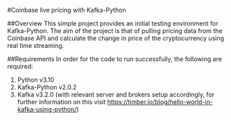 #Coinbase live pricing with Kafka-Python

##Overview
This simple project provides an initial testing environment for Kafka-Python. The aim of the project is that of pulling pricing data from the Coinbase API and calculate the change in price of the cryptocurrency using real time streaming.

##Requirements
In order for the code to run successfully, the following are required:
  1. Python v3.10 
  2. Kafka-Python v2.0.2
  3. Kafka v3.2.0 (with relevant server and brokers setup accordingly, for further information on this visit https://timber.io/blog/hello-world-in-kafka-using-python/)




